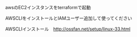awsのEC2インスタンスをterraformで起動

AWSCLIをインストールとIAMユーザー追加して使ってください

AWSCLIインストール　http://ossfan.net/setup/linux-33.html

